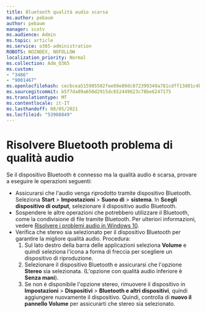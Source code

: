 ```yaml
---
title: Bluetooth qualità audio scarsa
ms.author: pebaum
author: pebaum
manager: scotv
ms.audience: Admin
ms.topic: article
ms.service: o365-administration
ROBOTS: NOINDEX, NOFOLLOW
localization_priority: Normal
ms.collection: Adm_O365
ms.custom:
- "3486"
- "9001467"
ms.openlocfilehash: cecbcea515905502fee69e89dc872399349a781cdff13d01c4b323617c5cba4d
ms.sourcegitcommit: b5f7da89a650d2915dc652449623c78be6247175
ms.translationtype: MT
ms.contentlocale: it-IT
ms.lasthandoff: 08/05/2021
ms.locfileid: "53968849"
---
```

# <a name="fix-bluetooth-audio-quality-issue"></a>Risolvere Bluetooth problema di qualità audio

Se il dispositivo Bluetooth è connesso ma la qualità audio è scarsa, provare a eseguire le operazioni seguenti:

- Assicurarsi che l'audio venga riprodotto tramite dispositivo Bluetooth. Seleziona **Start**  >  **Impostazioni**  >  **Suono di**  >  **sistema**. In **Scegli dispositivo di output**, selezionare il dispositivo audio Bluetooth.
- Sospendere le altre operazioni che potrebbero utilizzare il Bluetooth, come la condivisione di file tramite Bluetooth. Per ulteriori informazioni, vedere [Risolvere i problemi audio in Windows 10](https://support.microsoft.com/help/4520288/windows-10-fix-sound-problems).
- Verifica che stereo sia selezionato per il dispositivo Bluetooth per garantire la migliore qualità audio. Procedura: 
    1. Sul lato destro della barra delle applicazioni seleziona **Volume** e quindi seleziona l'icona a forma di freccia per scegliere un dispositivo di riproduzione.
    2. Selezionare il dispositivo Bluetooth e assicurarsi che l'opzione **Stereo** sia selezionata. (L'opzione con qualità audio inferiore è **Senza mani**).
    3. Se non è disponibile l'opzione stereo, rimuovere il dispositivo in **Impostazioni** > **Dispositivi** > **Bluetooth e altri dispositivi**, quindi aggiungere nuovamente il dispositivo. Quindi, controlla di **nuovo il pannello Volume** per assicurarti che stereo sia selezionato.

